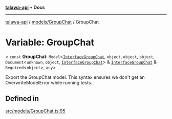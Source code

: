 [**talawa-api**](../../../README.md) • **Docs**

***

[talawa-api](../../../modules.md) / [models/GroupChat](../README.md) / GroupChat

# Variable: GroupChat

\> `const` **GroupChat**: `Model`\<[`InterfaceGroupChat`](../interfaces/InterfaceGroupChat.md), `object`, `object`, `object`, `Document`\<`unknown`, `object`, [`InterfaceGroupChat`](../interfaces/InterfaceGroupChat.md)\> & [`InterfaceGroupChat`](../interfaces/InterfaceGroupChat.md) & `Required`\<`object`\>, `any`\>

Export the GroupChat model.
This syntax ensures we don't get an OverwriteModelError while running tests.

## Defined in

[src/models/GroupChat.ts:95](https://github.com/PalisadoesFoundation/talawa-api/blob/60937520d7a29ccf883a9c6a7c2d186bae92a81b/src/models/GroupChat.ts#L95)
